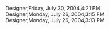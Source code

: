 ﻿Designer,Friday, July 30, 2004,4:21 PM  Designer,Monday, July 26, 2004,3:15 PM  Designer,Monday, July 26, 2004,3:13 PM